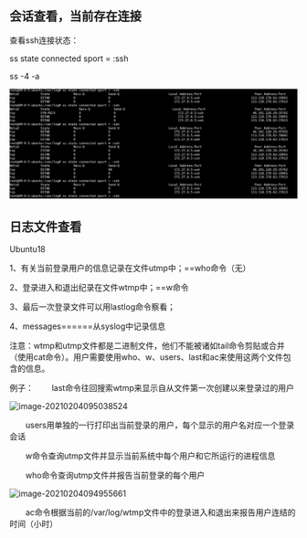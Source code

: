 

## 会话查看，当前存在连接

查看ssh连接状态：

ss state connected sport = :ssh

ss -4 -a

![image-20210203150634743](../image/image-20210203150634743.png)

## 日志文件查看

Ubuntu18 

1、有关当前登录用户的信息记录在文件utmp中；==who命令（无）

2、登录进入和退出纪录在文件wtmp中；==w命令

3、最后一次登录文件可以用lastlog命令察看；

4、messages======从syslog中记录信息

注意：wtmp和utmp文件都是二进制文件，他们不能被诸如tail命令剪贴或合并（使用cat命令）。用户需要使用who、w、users、last和ac来使用这两个文件包含的信息。

例子：
　　last命令往回搜索wtmp来显示自从文件第一次创建以来登录过的用户

![image-20210204095038524](E:\1.学习文档\4-Windows\image\image-20210204095038524.png)

　　users用单独的一行打印出当前登录的用户，每个显示的用户名对应一个登录会话

　　w命令查询utmp文件并显示当前系统中每个用户和它所运行的进程信息

　　who命令查询utmp文件并报告当前登录的每个用户

![image-20210204094955661](E:\1.学习文档\4-Windows\image\image-20210204094955661.png)

　　ac命令根据当前的/var/log/wtmp文件中的登录进入和退出来报告用户连结的时间（小时）

　　